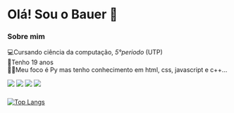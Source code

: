 ### <h1> Olá! Sou o Bauer 👋 </h1>
### Sobre mim 
💻Cursando ciência da computação, *5°periodo* (UTP)  <br>
👦Tenho 19 anos <br>
👨‍💻Meu foco é Py mas tenho conhecimento em html, css, javascript e c++... <br>

<div>
 <a href = "mailto:gabbauer1218@gmail.com"><img src="https://img.shields.io/badge/-Gmail-%23333?style=for-the-badge&logo=gmail&logoColor=white" target="_blank"></a>
<a href="https://www.instagram.com/baauer._/" target="_blank"><img src="https://img.shields.io/badge/-Instagram-%23E4405F?style=for-the-badge&logo=instagram&logoColor=white" target="_blank"></a>
<a href="https://discordapp.com/users/495746609687035924" target="_blank"><img src="https://img.shields.io/badge/Discord-7289DA?style=for-the-badge&logo=discord&logoColor=white" target="_blank"></a>
<a href="https://www.linkedin.com/in/gabriel-bauer-a213b9271/" target="_blank"><img src="https://img.shields.io/badge/-LinkedIn-%230077B5?style=for-the-badge&logo=linkedin&logoColor=white" target="_blank"></a>

</div>

###

[![Top Langs](https://github-readme-stats.vercel.app/api/top-langs/?username=bauerzinn&exclude_repo=github-readme-stats,bauerzinn.github.io&theme=radical)](https://github.com/bauerzinn/github-readme-stats)


<!--
**bauerzinn/bauerzinn** is a ✨ _special_ ✨ repository because its `README.md` (this file) appears on your GitHub profile.

Here are some ideas to get you started:

- 🔭 I’m currently working on ...
- 🌱 I’m currently learning ...
- 👯 I’m looking to collaborate on ...
- 🤔 I’m looking for help with ...
- 💬 Ask me about ...
- 📫 How to reach me: ...
- 😄 Pronouns: ...
- ⚡ Fun fact: ...
-->
